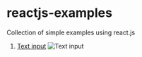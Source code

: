 # reactjs-examples
Collection of simple examples using react.js

1) [Text input](https://github.com/DmitriySavchenko/reactjs-examples/blob/master/text_input.html) 
![Text input](https://raw.githubusercontent.com/DmitriySavchenko/reactjs-examples/master/demo_gif/input_text.gif)
